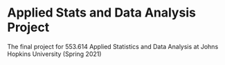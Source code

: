 # Applied Stats and Data Analysis Project
 The final project for 553.614 Applied Statistics and Data Analysis at Johns Hopkins University (Spring 2021)

